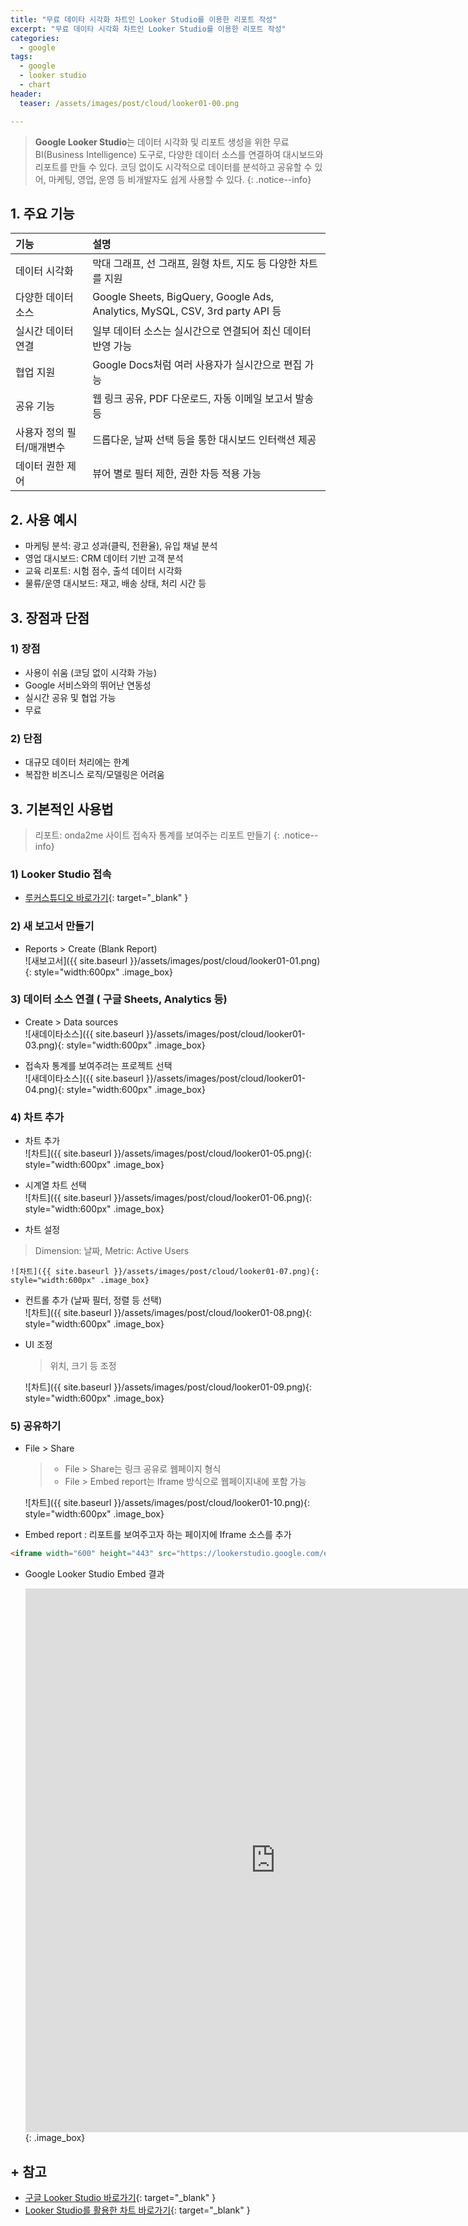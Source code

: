 ```yaml
---
title: "무료 데이타 시각화 차트인 Looker Studio를 이용한 리포트 작성"
excerpt: "무료 데이타 시각화 차트인 Looker Studio를 이용한 리포트 작성"
categories: 
  - google
tags:
  - google
  - looker studio
  - chart
header:
  teaser: /assets/images/post/cloud/looker01-00.png

---
```


> **Google Looker Studio**는 데이터 시각화 및 리포트 생성을 위한 무료 BI(Business Intelligence) 도구로, 다양한 데이터 소스를 연결하여 대시보드와 리포트를 만들 수 있다. 코딩 없이도 시각적으로 데이터를 분석하고 공유할 수 있어, 마케팅, 영업, 운영 등 비개발자도 쉽게 사용할 수 있다.
{: .notice--info}


## 1. 주요 기능   

|  기능 |  설명 |    
| :---- | :---- |    
| 데이터 시각화 | 막대 그래프, 선 그래프, 원형 차트, 지도 등 다양한 차트를 지원 |    
| 다양한 데이터 소스 | Google Sheets, BigQuery, Google Ads, Analytics, MySQL, CSV, 3rd party API 등 |    
| 실시간 데이터 연결 | 일부 데이터 소스는 실시간으로 연결되어 최신 데이터 반영 가능 |     
| 협업 지원 | Google Docs처럼 여러 사용자가 실시간으로 편집 가능 |     
| 공유 기능 | 웹 링크 공유, PDF 다운로드, 자동 이메일 보고서 발송 등 |     
| 사용자 정의 필터/매개변수 | 드롭다운, 날짜 선택 등을 통한 대시보드 인터랙션 제공 |    
| 데이터 권한 제어 | 뷰어 별로 필터 제한, 권한 차등 적용 가능 |     

## 2. 사용 예시

  + 마케팅 분석: 광고 성과(클릭, 전환율), 유입 채널 분석
  + 영업 대시보드: CRM 데이터 기반 고객 분석
  + 교육 리포트: 시험 점수, 출석 데이터 시각화
  + 물류/운영 대시보드: 재고, 배송 상태, 처리 시간 등

## 3. 장점과 단점

### 1) 장점
  + 사용이 쉬움 (코딩 없이 시각화 가능)
  + Google 서비스와의 뛰어난 연동성
  + 실시간 공유 및 협업 가능
  + 무료

### 2) 단점
  + 대규모 데이터 처리에는 한계
  + 복잡한 비즈니스 로직/모델링은 어려움

## 3. 기본적인 사용법   
> 리포트: onda2me 사이트 접속자 통계를 보여주는 리포트 만들기
{: .notice--info}

### 1) Looker Studio 접속
 + [루커스튜디오 바로가기](https://lookerstudio.google.com/){: target="_blank" }

### 2) 새 보고서 만들기
 + Reports > Create (Blank Report)    
   ![새보고서]({{ site.baseurl }}/assets/images/post/cloud/looker01-01.png){: style="width:600px" .image_box}

### 3) 데이터 소스 연결 ( 구글 Sheets, Analytics 등)

 + Create > Data sources    
   ![새데이타소스]({{ site.baseurl }}/assets/images/post/cloud/looker01-03.png){: style="width:600px" .image_box}

 + 접속자 통계를 보여주려는 프로젝트 선택   
   ![새데이타소스]({{ site.baseurl }}/assets/images/post/cloud/looker01-04.png){: style="width:600px" .image_box}

### 4) 차트 추가
 + 차트 추가    
   ![차트]({{ site.baseurl }}/assets/images/post/cloud/looker01-05.png){: style="width:600px" .image_box}

 + 시계열 차트 선택    
   ![차트]({{ site.baseurl }}/assets/images/post/cloud/looker01-06.png){: style="width:600px" .image_box}
  
  + 차트 설정
  > Dimension: 날짜, Metric: Active Users     

    ![차트]({{ site.baseurl }}/assets/images/post/cloud/looker01-07.png){: style="width:600px" .image_box}    

  + 컨트롤 추가 (날짜 필터, 정렬 등 선택)    
    ![차트]({{ site.baseurl }}/assets/images/post/cloud/looker01-08.png){: style="width:600px" .image_box}    

  + UI 조정     
    > 위치, 크기 등 조정    

    ![차트]({{ site.baseurl }}/assets/images/post/cloud/looker01-09.png){: style="width:600px" .image_box}    


### 5) 공유하기

  + File > Share    

    > - File > Share는 링크 공유로 웹페이지 형식    
    > - File > Embed report는 Iframe 방식으로 웹페이지내에 포함 가능

    ![차트]({{ site.baseurl }}/assets/images/post/cloud/looker01-10.png){: style="width:600px" .image_box}    

  + Embed report : 리포트를 보여주고자 하는 페이지에 Iframe 소스를 추가    

  ``` html
  <iframe width="600" height="443" src="https://lookerstudio.google.com/embed/reporting/d0756b1b-0000-0000"></iframe>
  ```

  + Google Looker Studio Embed 결과     

    <iframe width="800" height="870" src="https://lookerstudio.google.com/embed/reporting/d0756b1b-28a3-48fa-88c2-307c0f56b4d7/page/FJHNF" frameborder="1" style="border:5px" allowfullscreen sandbox="allow-storage-access-by-user-activation allow-scripts allow-same-origin allow-popups allow-popups-to-escape-sandbox"></iframe>{: .image_box}    


## + 참고

+ [구글 Looker Studio 바로가기](https://lookerstudio.google.com/){: target="_blank" }
+ [Looker Studio를 활용한 차트 바로가기](https://ondago365.web.app/entrance/ratingHighsc.html){: target="_blank" }




